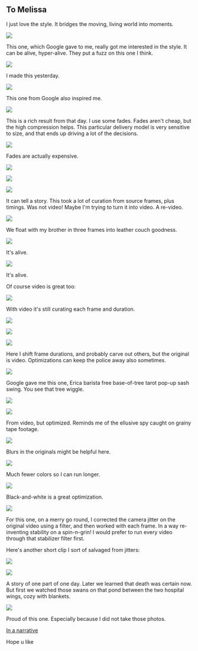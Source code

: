 ## To Melissa

I just love the style. It bridges the moving, living world into moments. 

![](img/spring.gif)

This one, which Google gave to me, really got me interested in the style. It can be alive, hyper-alive. They put a fuzz on this one I think.

![](img/woodlandpark.gif)

I made this yesterday. 

![](img/krazyface.gif)

This one from Google also inspired me.

![](img/sewin.gif)

This is a rich result from that day. I use some fades. Fades aren't cheap, but the high compression helps. This particular delivery model is very sensitive to size, and that ends up driving a lot of the decisions. 

![](img/puzzle.gif)

Fades are actually expensive. 

![](img/modellnwri.gif)

![](img/wffllls.gif)

![](img/flowrs.gif)

It can tell a story. This took a lot of curation from source frames, plus timings.
Was not video! Maybe I'm trying to turn it into video. A re-video. 

![](img/couchy.gif)

We float with my brother in three frames into leather couch goodness.

![](img/showhertit.gif)

It's alive.

![](img/bmttac.gif)

It's alive.

Of course video is great too: 

![](img/swingme.gif)

With video it's still curating each frame and duration.

![](img/blowcandles.gif)

![](img/sunton_bw.gif)

![](img/washcloth.gif)

Here I shift frame durations, and probably carve out others, but the original is video. Optimizations can keep the police away also sometimes.

![](img/erikka.gif)

Google gave me this one, Erica barista free base-of-tree tarot pop-up sash swing. You see that tree wiggle. 

![](img/jerisbda.gif)

![](img/hideblanket.gif)

From video, but optimized. Reminds me of the ellusive spy caught on grainy tape footage.

![](img/harry_cut.gif)

Blurs in the originals might be helpful here.

![](img/spingrin.gif)

Much fewer colors so I can run longer.

![](img/sunton_bw.gif)

Black-and-white is a great optimization.

![](img/nedspin.gif)

For this one, on a merry go round, I corrected the camera jitter on the original video using a filter, and then worked with each frame. In a way re-inventing stability on a spin-n-grin! I would prefer to run every video through that stabilizer filter first.


Here's another short clip I sort of salvaged from jitters:

![](img/poolhall.gif)

![](img/pond.gif)

A story of one part of one day. Later we learned that death was certain now. But first we watched those swans on that pond between the two hospital wings, cozy with blankets. 

![](img/mom_mirror.gif)

Proud of this one. Especially because I did not take those photos.

[In a narrative](one.html)

Hope u like